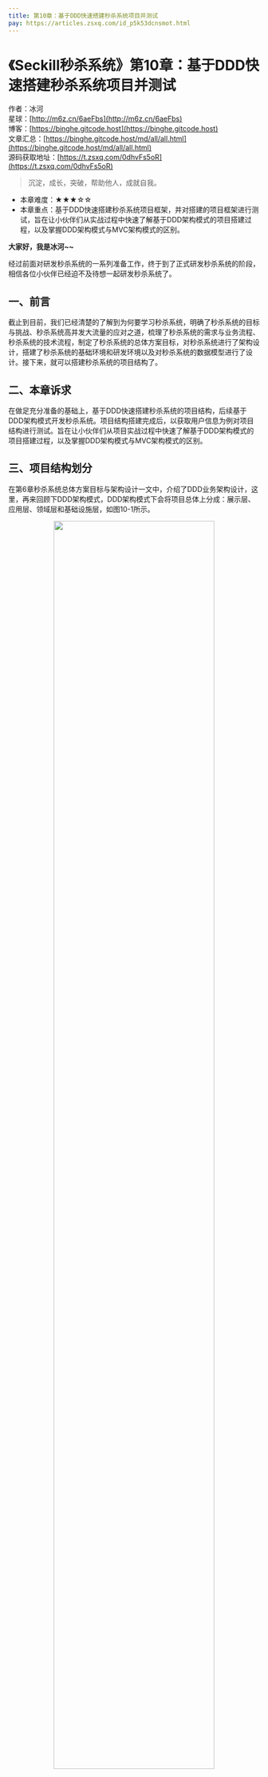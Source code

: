 ```yaml
---
title: 第10章：基于DDD快速搭建秒杀系统项目并测试
pay: https://articles.zsxq.com/id_p5k53dcnsmot.html
---
```


# 《Seckill秒杀系统》第10章：基于DDD快速搭建秒杀系统项目并测试

作者：冰河
<br/>星球：[http://m6z.cn/6aeFbs](http://m6z.cn/6aeFbs)
<br/>博客：[https://binghe.gitcode.host](https://binghe.gitcode.host)
<br/>文章汇总：[https://binghe.gitcode.host/md/all/all.html](https://binghe.gitcode.host/md/all/all.html)
<br/>源码获取地址：[https://t.zsxq.com/0dhvFs5oR](https://t.zsxq.com/0dhvFs5oR)

> 沉淀，成长，突破，帮助他人，成就自我。

* 本章难度：★★★☆☆
* 本章重点：基于DDD快速搭建秒杀系统项目框架，并对搭建的项目框架进行测试，旨在让小伙伴们从实战过程中快速了解基于DDD架构模式的项目搭建过程，以及掌握DDD架构模式与MVC架构模式的区别。

**大家好，我是冰河~~**

经过前面对研发秒杀系统的一系列准备工作，终于到了正式研发秒杀系统的阶段，相信各位小伙伴已经迫不及待想一起研发秒杀系统了。

## 一、前言

截止到目前，我们已经清楚的了解到为何要学习秒杀系统，明确了秒杀系统的目标与挑战、秒杀系统高并发大流量的应对之道，梳理了秒杀系统的需求与业务流程、秒杀系统的技术流程，制定了秒杀系统的总体方案目标，对秒杀系统进行了架构设计，搭建了秒杀系统的基础环境和研发环境以及对秒杀系统的数据模型进行了设计。接下来，就可以搭建秒杀系统的项目结构了。

## 二、本章诉求

在做足充分准备的基础上，基于DDD快速搭建秒杀系统的项目结构，后续基于DDD架构模式开发秒杀系统。项目结构搭建完成后，以获取用户信息为例对项目结构进行测试。旨在让小伙伴们从项目实战过程中快速了解基于DDD架构模式的项目搭建过程，以及掌握DDD架构模式与MVC架构模式的区别。

## 三、项目结构划分

在第6章秒杀系统总体方案目标与架构设计一文中，介绍了DDD业务架构设计，这里，再来回顾下DDD架构模式，DDD架构模式下会将项目总体上分成：展示层、应用层、领域层和基础设施层，如图10-1所示。


<div align="center">
    <img src="https://binghe.gitcode.host/images/project/seckill/scekill-2023-05-10-004.png?raw=true" width="80%">
    <br/>
</div>

在第6章中，提到了，秒杀系统会借鉴DDD的设计思想，但是不会完全按照DDD的方式进行设计，也算是一种对DDD架构设计的灵活变通。秒杀系统借鉴DDD架构设计思想后，总体上会将整个项目对照DDD划分成四层，每一层提供的功能与DDD架构设计中每一层提供的功能类似，但在领域层的职责上与DDD架构设计略有不同。

**（1）展示层（seckill-interfaces工程）**

展示层，也叫做用户UI层，是DDD设计的最上层，对外提供API接口，接收客户端请求，解析参数，返回结果数据，并对异常进行处理。

**（2）应用层（seckill-application工程）**

应用层，也叫做Application层，应用层主要处理容易变化的业务场景，可对相关的事件、调度和其他聚合操作进行相关的处理。

**（3）领域层（seckill-domain工程）**

领域层，也叫做Domain层，领域层可以说是DDD设计的精髓所在，它是将业务系统中相对不变的部分抽象出来封装成领域模型。

**在秒杀系统的设计中，领域层基本不会依赖其他层，也不会依赖基础设施层，这里秒杀系统是与DDD设计存在区别的地方。**

**（4）基础设施层（seckill-infrastructure工程）**

基础设施层，也叫做Infrastructure层，基础设施层会对其他各层提供通用的基础能力，在秒杀系统中，就包括了缓存、通用工具类、消息、系统的持久化机制等。

## 查看完整文章

加入[冰河技术](http://m6z.cn/6aeFbs)知识星球，解锁完整技术文章与完整代码